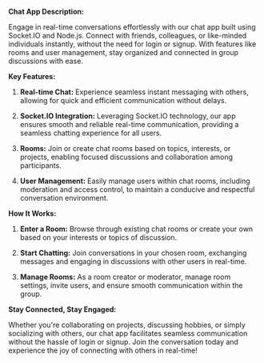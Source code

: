 **Chat App Description:**

Engage in real-time conversations effortlessly with our chat app built using Socket.IO and Node.js. Connect with friends, colleagues, or like-minded individuals instantly, without the need for login or signup. With features like rooms and user management, stay organized and connected in group discussions with ease.

**Key Features:**

1. **Real-time Chat:** Experience seamless instant messaging with others, allowing for quick and efficient communication without delays.

2. **Socket.IO Integration:** Leveraging Socket.IO technology, our app ensures smooth and reliable real-time communication, providing a seamless chatting experience for all users.

3. **Rooms:** Join or create chat rooms based on topics, interests, or projects, enabling focused discussions and collaboration among participants.

4. **User Management:** Easily manage users within chat rooms, including moderation and access control, to maintain a conducive and respectful conversation environment.

**How It Works:**

1. **Enter a Room:** Browse through existing chat rooms or create your own based on your interests or topics of discussion.

2. **Start Chatting:** Join conversations in your chosen room, exchanging messages and engaging in discussions with other users in real-time.

3. **Manage Rooms:** As a room creator or moderator, manage room settings, invite users, and ensure smooth communication within the group.

**Stay Connected, Stay Engaged:**

Whether you're collaborating on projects, discussing hobbies, or simply socializing with others, our chat app facilitates seamless communication without the hassle of login or signup. Join the conversation today and experience the joy of connecting with others in real-time!
